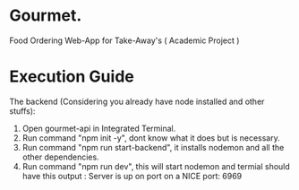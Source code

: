 # Gourmet.
Food Ordering Web-App for Take-Away's ( Academic Project )

# Execution Guide

The backend (Considering you already have node installed and other stuffs):
1. Open gourmet-api in Integrated Terminal.
2. Run command "npm init -y", dont know what it does but is necessary.
3. Run command "npm run start-backend", it installs nodemon and all the other dependencies.
4. Run command "npm run dev", this will start nodemon and termial should have this output : Server is up on port on a NICE port: 6969
